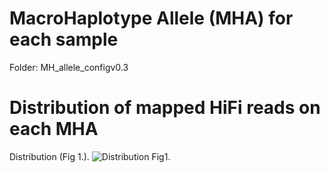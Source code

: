 # MacroHaplotype Allele (MHA) for each sample

Folder: MH_allele_configv0.3

# Distribution of mapped HiFi reads on each MHA
Distribution  (Fig 1.). 
 ![Distribution](Indiv.s047.lenCov.map.locus.png) Fig1.